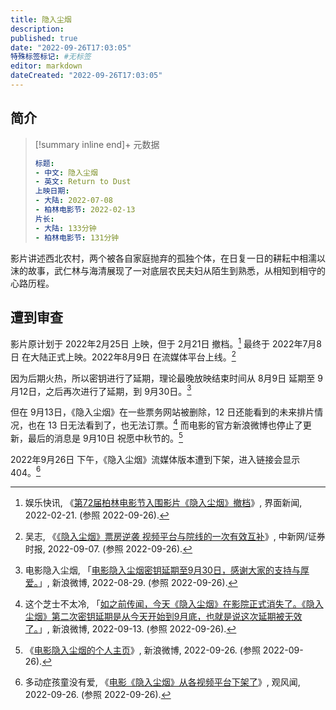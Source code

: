 ```yaml
---
title: 隐入尘烟
description:
published: true
date: "2022-09-26T17:03:05"
特殊标签标记: #无标签
editor: markdown
dateCreated: "2022-09-26T17:03:05"
---
```


## 简介

> [!summary inline end]+ 元数据
>
> ```yaml
> 标题:
> - 中文: 隐入尘烟
> - 英文: Return to Dust
> 上映日期:
> - 大陆: 2022-07-08
> - 柏林电影节: 2022-02-13
> 片长:
> - 大陆: 133分钟
> - 柏林电影节: 131分钟
> ```

影片讲述西北农村，两个被各自家庭抛弃的孤独个体，在日复一日的耕耘中相濡以沫的故事，武仁林与海清展现了一对底层农民夫妇从陌生到熟悉，从相知到相守的心路历程。

## 遭到审查

影片原计划于 2022年2月25日 上映，但于 2月21日 撤档。[^7125982] 最终于 2022年7月8日 在大陆正式上映。2022年8月9日 在流媒体平台上线。[^9846578]

[^7125982]: 娱乐快讯, 《[第72届柏林电影节入围影片《隐入尘烟》撤档](https://web.archive.org/web/20220724061509/https://www.jiemian.com/article/7125982.html)》, 界面新闻, 2022-02-21. (参照 2022-09-26).

[^9846578]: 吴志, 《[《隐入尘烟》票房逆袭 视频平台与院线的一次有效互补](https://web.archive.org/web/20220926090915/https://www.chinanews.com.cn/life/2022/09-07/9846578.shtml)》, 中新网/证券时报, 2022-09-07. (参照 2022-09-26).

因为后期火热，所以密钥进行了延期，理论最晚放映结束时间从 8月9日 延期至 9月12日，之后再次进行了延期，到 9月30日。[^NPMIY]

[^NPMIY]: 电影隐入尘烟, 「[电影隐入尘烟密钥延期至9月30日，感谢大家的支持与厚爱。](https://archive.ph/NPMIY "https://weibo.com/7735166377/M3gdDqKz3")」, 新浪微博, 2022-08-29. (参照 2022-09-26).

但在 9月13日，《隐入尘烟》在一些票务网站被删除，12 日还能看到的未来排片情况，也在 13 日无法看到了，也无法订票。[^8fN4R] 而电影的官方新浪微博也停止了更新，最后的消息是 9月10日 祝愿中秋节的。[^S25Mr]

[^8fN4R]: 这个芝士不太冷, 「[如之前传闻，今天《隐入尘烟》在影院正式消失了。《隐入尘烟》第二次密钥延期是从今天开始到9月底，也就是说这次延期被无效了。](https://archive.ph/8fN4R "https://weibo.com/6820398627/M5xaosHB5")」, 新浪微博, 2022-09-13. (参照 2022-09-26).

[^S25Mr]: 《[电影隐入尘烟的个人主页](https://archive.ph/S25Mr "https://weibo.com/u/7735166377")》, 新浪微博, 2022-09-26. (参照 2022-09-26).

2022年9月26日 下午，《隐入尘烟》流媒体版本遭到下架，进入链接会显示 404。[^EDQmy]

[^EDQmy]: 多动症孩童没有爱, 《[电影《隐入尘烟》从各视频平台下架了](https://archive.ph/EDQmy "https://user.guancha.cn/main/content?id=856292")》, 观风闻, 2022-09-26. (参照 2022-09-26).
